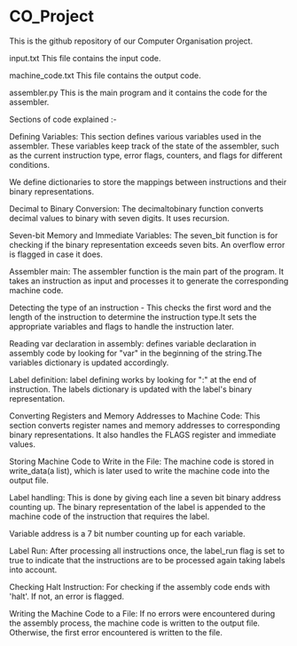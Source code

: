 # CO_Project
This is the github repository of our Computer Organisation project.

input.txt
This file contains the input code.

machine_code.txt
This file contains the output code.

assembler.py
This is the main program and it contains the code for the assembler.

Sections of code explained :-

Defining Variables: This section defines various variables used in the assembler. These variables keep track of the state of the assembler, such as the current instruction type, error flags, counters, and flags for different conditions. 

We define dictionaries to store the mappings between instructions and their binary representations.

Decimal to Binary Conversion: The decimaltobinary function converts decimal values to binary with seven digits. It uses recursion.

Seven-bit Memory and Immediate Variables: The seven_bit function is for checking if the binary representation exceeds seven bits. An overflow error is flagged in case it does.

Assembler main: The assembler function is the main part of the program. It takes an instruction as input and processes it to generate the corresponding machine code.

Detecting the type of an instruction - This checks the first word and the length of the instruction to determine the instruction type.It sets the appropriate variables and flags to handle the instruction later.

Reading var declaration in assembly: defines variable declaration in assembly code by looking for "var" in the beginning of the string.The variables dictionary is updated accordingly.

Label definition: label defining works by looking for ":" at the end of instruction. The labels dictionary is updated with the label's binary representation.

Converting Registers and Memory Addresses to Machine Code: This section converts register names and memory addresses to corresponding binary representations. It also handles the FLAGS register and immediate values.

Storing Machine Code to Write in the File: The machine code is stored in write_data(a list), which is later used to write the machine code into the output file.

Label handling: This is done by giving each line a seven bit binary address counting up. The binary representation of the label is appended to the machine code of the instruction that requires the label.

Variable address is a 7 bit number counting up for each variable.

Label Run: After processing all instructions once, the label_run flag is set to true to indicate that the instructions are to be processed again taking labels into account.

Checking Halt Instruction: For checking if the assembly code ends with 'halt'. If not, an error is flagged.

Writing the Machine Code to a File: If no errors were encountered during the assembly process, the machine code is written to the output file. Otherwise, the first error encountered is written to the file.










